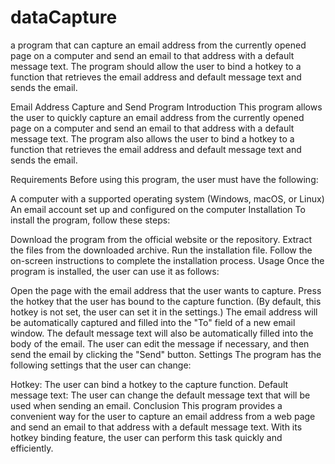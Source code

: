# dataCapture
a program that can capture an email address from the currently opened page on a computer and send an email to that address with a default message text. The program should allow the user to bind a hotkey to a function that retrieves the email address and default message text and sends the email.

Email Address Capture and Send Program
Introduction
This program allows the user to quickly capture an email address from the currently opened page on a computer and send an email to that address with a default message text. The program also allows the user to bind a hotkey to a function that retrieves the email address and default message text and sends the email.

Requirements
Before using this program, the user must have the following:

A computer with a supported operating system (Windows, macOS, or Linux)
An email account set up and configured on the computer
Installation
To install the program, follow these steps:

Download the program from the official website or the repository.
Extract the files from the downloaded archive.
Run the installation file.
Follow the on-screen instructions to complete the installation process.
Usage
Once the program is installed, the user can use it as follows:

Open the page with the email address that the user wants to capture.
Press the hotkey that the user has bound to the capture function. (By default, this hotkey is not set, the user can set it in the settings.)
The email address will be automatically captured and filled into the "To" field of a new email window.
The default message text will also be automatically filled into the body of the email.
The user can edit the message if necessary, and then send the email by clicking the "Send" button.
Settings
The program has the following settings that the user can change:

Hotkey: The user can bind a hotkey to the capture function.
Default message text: The user can change the default message text that will be used when sending an email.
Conclusion
This program provides a convenient way for the user to capture an email address from a web page and send an email to that address with a default message text. With its hotkey binding feature, the user can perform this task quickly and efficiently.



